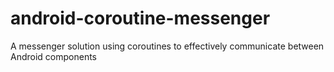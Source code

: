 # android-coroutine-messenger
A messenger solution using coroutines to effectively communicate between Android components
